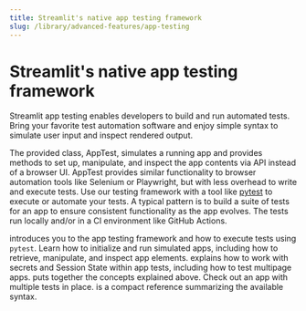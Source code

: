 ```yaml
---
title: Streamlit's native app testing framework
slug: /library/advanced-features/app-testing
---
```


# Streamlit's native app testing framework

Streamlit app testing enables developers to build and run automated tests. Bring your favorite test automation software and enjoy simple syntax to simulate user input and inspect rendered output.

The provided class, AppTest, simulates a running app and provides methods to set up, manipulate, and inspect the app contents via API instead of a browser UI. AppTest provides similar functionality to browser automation tools like Selenium or Playwright, but with less overhead to write and execute tests. Use our testing framework with a tool like [pytest](https://docs.pytest.org/) to execute or automate your tests. A typical pattern is to build a suite of tests for an app to ensure consistent functionality as the app evolves. The tests run locally and/or in a CI environment like GitHub Actions.

<InlineCalloutContainer>
  <InlineCallout color="violet-70" icon="science" bold="Get started" href="/library/advanced-features/app-testing/get-started">
    introduces you to the app testing framework and how to execute tests using <code>pytest</code>. Learn how to initialize and run simulated apps, including how to retrieve, manipulate, and inspect app elements.
  </InlineCallout>
  <InlineCallout color="violet-70" icon="password" bold="Beyond the basics" href="/library/advanced-features/app-testing/beyond-the-basics">
    explains how to work with secrets and Session State within app tests, including how to test multipage apps.
  </InlineCallout>
  <InlineCallout color="violet-70" icon="quiz" bold="Example" href="/library/advanced-features/app-testing/examples">
    puts together the concepts explained above. Check out an app with multiple tests in place.
  </InlineCallout>
  <InlineCallout color="violet-70" icon="saved_search" bold="Cheat sheet" href="/library/advanced-features/app-testing/cheat-sheet">
    is a compact reference summarizing the available syntax.
  </InlineCallout>
</InlineCalloutContainer>
